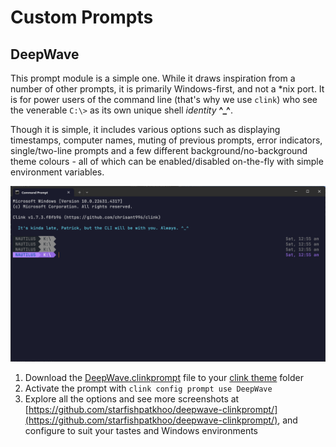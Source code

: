 # Custom Prompts

<!-- BEGIN TEMPLATE --- Copy the following and fill it in ---

## Your Custom Prompt Name

Describe your custom prompt.

Give a link to the custom prompt you've added -- be sure to make it a relative link, e.g. [My Prompt](#my_prompt.clinkprompt).

Optionally include a link to a separate main repo for the custom prompt, if you have one.

Recommended:  Add a screen shot of the custom prompt, for example after running `clink config prompt show YourCustomPrompt`.

--- END TEMPLATE --->

## DeepWave

This prompt module is a simple one. While it draws inspiration from a number of other prompts, it is primarily Windows-first, and not a *nix port. It is for power users of the command line (that's why we use `clink`) who see the venerable `C:\>` as its own unique shell *identity* **^_^**.

Though it is simple, it includes various options such as displaying timestamps, computer names, muting of previous prompts, error indicators, single/two-line prompts and a few different background/no-background theme colours - all of which can be enabled/disabled on-the-fly with simple environment variables.

![Default](DeepWave.png)

1. Download the [DeepWave.clinkprompt](DeepWave.clinkprompt) file to your [clink theme](https://chrisant996.github.io/clink/clink.html#custom-prompts) folder
2. Activate the prompt with `clink config prompt use DeepWave` 
3. Explore all the options and see more screenshots at [https://github.com/starfishpatkhoo/deepwave-clinkprompt/](https://github.com/starfishpatkhoo/deepwave-clinkprompt/), and configure to suit your tastes and Windows environments
